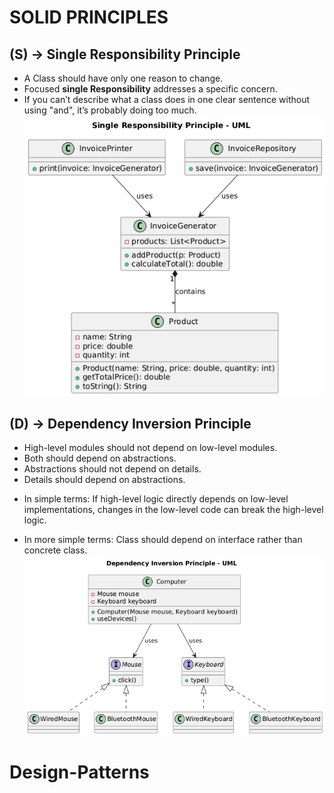 # SOLID PRINCIPLES
## (S) -> Single Responsibility Principle
* A Class should have only one reason to change.
* Focused **single Responsibility** addresses a specific concern.
* If you can’t describe what a class does in one clear sentence without using "and", it’s probably doing too much.
![Single Responsibility Principle](Design_Patterns/src/main/resources/images/srp.png)
## (D) -> Dependency Inversion Principle
* High-level modules should not depend on low-level modules.
* Both should depend on abstractions.
* Abstractions should not depend on details.
* Details should depend on abstractions.

- In simple terms: 
If high-level logic directly depends on low-level implementations, changes in the low-level code can break the high-level logic.

- In more simple terms:
Class should depend on interface rather than concrete class.
![Dependency Inversion Principle](Design_Patterns/src/main/resources/images/DIP.png)


# Design-Patterns



